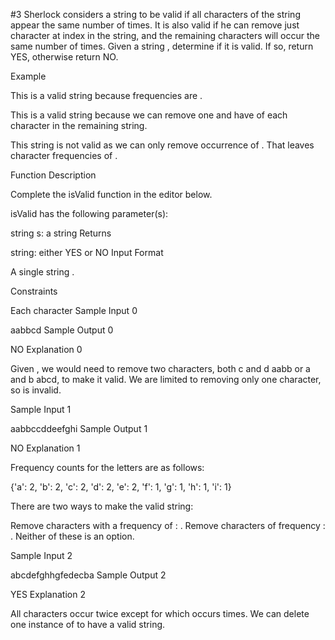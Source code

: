 #3
Sherlock considers a string to be valid if all characters of the string appear the same number of times. It is also valid if he can remove just  character at  index in the string, and the remaining characters will occur the same number of times. Given a string , determine if it is valid. If so, return YES, otherwise return NO.

Example

This is a valid string because frequencies are .


This is a valid string because we can remove one  and have  of each character in the remaining string.


This string is not valid as we can only remove  occurrence of . That leaves character frequencies of .

Function Description

Complete the isValid function in the editor below.

isValid has the following parameter(s):

string s: a string
Returns

string: either YES or NO
Input Format

A single string .

Constraints

Each character 
Sample Input 0

aabbcd
Sample Output 0

NO
Explanation 0

Given , we would need to remove two characters, both c and d  aabb or a and b  abcd, to make it valid. We are limited to removing only one character, so  is invalid.

Sample Input 1

aabbccddeefghi
Sample Output 1

NO
Explanation 1

Frequency counts for the letters are as follows:

{'a': 2, 'b': 2, 'c': 2, 'd': 2, 'e': 2, 'f': 1, 'g': 1, 'h': 1, 'i': 1}

There are two ways to make the valid string:

Remove  characters with a frequency of : .
Remove  characters of frequency : .
Neither of these is an option.

Sample Input 2

abcdefghhgfedecba
Sample Output 2

YES
Explanation 2

All characters occur twice except for  which occurs  times. We can delete one instance of  to have a valid string.
